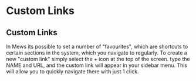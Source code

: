 # Custom Links

## Custom Links

In Mews its possible to set a number of "favourites", which are shortcuts to certain sections in the system, which you navigate to regularly. To create a new "custom link" simply select the + icon at the top of the screen. type the NAME and URL, and the custom link will appear in your sidebar menu. This will allow you to quickly navigate there with just 1 click.

